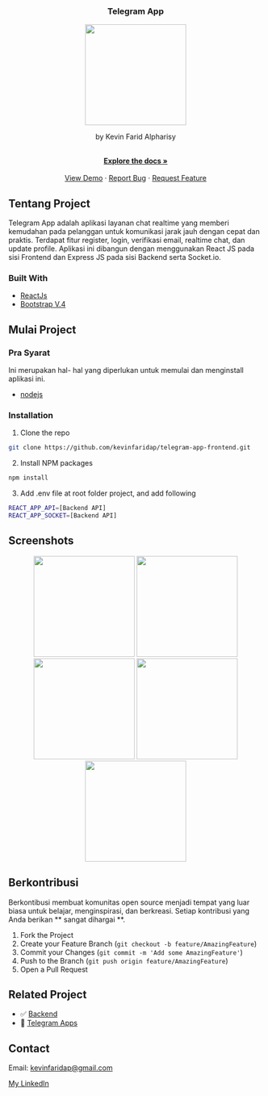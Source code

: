 <p align="center">

  <h3 align="center">Telegram App</h3>
  <p align="center">
   <image align="center" width="200" src='./screenshot/logo.png' /> 
  </p>
  <p align="center">
   by Kevin Farid Alpharisy
  </p>
 
  <p align="center">
    <br />
    <a href="https://github.com/kevinfaridap/telegram-app-frontend"><strong>Explore the docs »</strong></a>
    <br />
    <br />
    <a href="https://mytelegram-app.netlify.app/">View Demo</a>
    ·
    <a href="https://github.com/kevinfaridap/telegram-app-frontend/issues">Report Bug</a>
    ·
    <a href="https://github.com/kevinfaridap/telegram-app-frontend/issues">Request Feature</a>
  </p>
</p>



<!-- ABOUT THE PROJECT -->
## Tentang Project


Telegram App adalah aplikasi layanan chat realtime yang memberi kemudahan pada pelanggan untuk komunikasi jarak jauh dengan cepat dan praktis. Terdapat fitur register, login, verifikasi email, realtime chat, dan update profile. Aplikasi ini dibangun dengan menggunakan React JS pada sisi Frontend dan Express JS pada sisi Backend serta Socket.io.



### Built With

* [ReactJs](https://reactjs.org/)
* [Bootstrap V.4](https://getbootstrap.com/)



<!-- GETTING STARTED -->
## Mulai Project

### Pra Syarat

Ini merupakan hal- hal yang diperlukan untuk memulai dan menginstall aplikasi ini.

* [nodejs](https://nodejs.org/en/download/)


### Installation

1. Clone the repo
```sh
git clone https://github.com/kevinfaridap/telegram-app-frontend.git
```
2. Install NPM packages
```sh
npm install
```
3. Add .env file at root folder project, and add following
```sh
REACT_APP_API=[Backend API]
REACT_APP_SOCKET=[Backend API]
```


<!-- ROADMAP -->
## Screenshots

<p align='center'>
  <span>
      <image width="200" src='./screenshot/register.png' />
      <image width="200" src='./screenshot/login.png' />
      <image width="200" src='./screenshot/chat.png' />
      <image width="200" src='./screenshot/chat-id.png' />
      <image width="200" src='./screenshot/setting.png' />
     

   
<!-- CONTRIBUTING -->
## Berkontribusi

Berkontibusi membuat komunitas open source menjadi tempat yang luar biasa untuk belajar, menginspirasi, dan berkreasi. Setiap kontribusi yang Anda berikan ** sangat dihargai **.

1. Fork the Project
2. Create your Feature Branch (`git checkout -b feature/AmazingFeature`)
3. Commit your Changes (`git commit -m 'Add some AmazingFeature'`)
4. Push to the Branch (`git push origin feature/AmazingFeature`)
5. Open a Pull Request
   

## Related Project
- :white_check_mark: [Backend](https://github.com/kevinfaridap/zwallet-backend)
- :rocket: [Telegram Apps](https://mytelegram-app.netlify.app/)
  
   

<!-- CONTACT -->
## Contact

Email: kevinfaridap@gmail.com

[My LinkedIn](https://linkedin.com/in/kevin-farid-alpharisy/)
